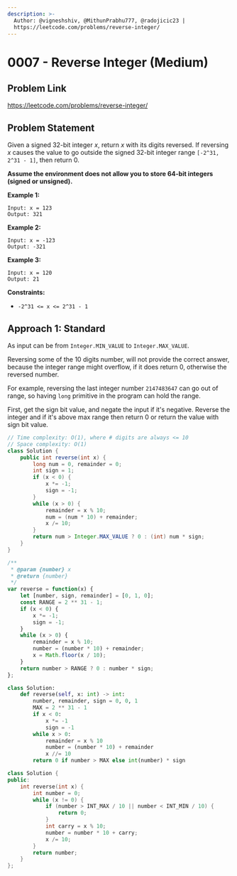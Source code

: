 ```yaml
---
description: >-
  Author: @vigneshshiv, @MithunPrabhu777, @radojicic23 |
  https://leetcode.com/problems/reverse-integer/
---
```


# 0007 - Reverse Integer (Medium)

## Problem Link

https://leetcode.com/problems/reverse-integer/

## Problem Statement

Given a signed 32-bit integer $x$, return $x$ with its digits reversed. If reversing $x$ causes the value to go outside the signed 32-bit integer range `[-2^31, 2^31 - 1]`, then return $0$.

**Assume the environment does not allow you to store 64-bit integers (signed or unsigned).**

**Example 1:**

```
Input: x = 123
Output: 321
```

**Example 2:**

```
Input: x = -123
Output: -321
```

**Example 3:**

```
Input: x = 120
Output: 21
```

**Constraints:**

* `-2^31 <= x <= 2^31 - 1`

## Approach 1: Standard

As input can be from `Integer.MIN_VALUE` to `Integer.MAX_VALUE`. 

Reversing some of the 10 digits number, will not provide the correct answer, because the integer range might overflow, if it does return 0, otherwise the reversed number. 

For example, reversing the last integer number `2147483647` can go out of range, so having `long` primitive in the program can hold the range. 

First, get the sign bit value, and negate the input if it's negative.
Reverse the integer and if it's above max range then return 0 or return the value with sign bit value.

<Tabs>
<TabItem value="java" label="Java">
<SolutionAuthor name="@vigneshshiv"/>

```java
// Time complexity: O(1), where # digits are always <= 10
// Space complexity: O(1)
class Solution {
    public int reverse(int x) {
        long num = 0, remainder = 0;
        int sign = 1;
        if (x < 0) {
            x *= -1;
            sign = -1;
        }
        while (x > 0) {
            remainder = x % 10;
            num = (num * 10) + remainder;
            x /= 10;
        }
        return num > Integer.MAX_VALUE ? 0 : (int) num * sign;
    }
}
```
</TabItem>

<TabItem value="javascript" label="JavaScript">
<SolutionAuthor name="@MithunPrabhu777"/>

```javascript
/**
 * @param {number} x
 * @return {number}
 */
var reverse = function(x) {
    let [number, sign, remainder] = [0, 1, 0];
    const RANGE = 2 ** 31 - 1;
    if (x < 0) {
        x *= -1;
        sign = -1;
    }
    while (x > 0) {
        remainder = x % 10;
        number = (number * 10) + remainder;
        x = Math.floor(x / 10);
    }
    return number > RANGE ? 0 : number * sign;
};
```
</TabItem>

<TabItem value="py" label="Python">
<SolutionAuthor name="@radojicic23"/>

```py
class Solution:
    def reverse(self, x: int) -> int:
        number, remainder, sign = 0, 0, 1
        MAX = 2 ** 31 - 1
        if x < 0:
            x *= -1
            sign = -1
        while x > 0:
            remainder = x % 10
            number = (number * 10) + remainder
            x //= 10
        return 0 if number > MAX else int(number) * sign
```
</TabItem>

<TabItem value="cpp" label="C++">
<SolutionAuthor name="@radojicic23"/>

```cpp
class Solution {
public:
    int reverse(int x) {
        int number = 0;
        while (x != 0) {
            if (number > INT_MAX / 10 || number < INT_MIN / 10) {
                return 0;
            }
            int carry = x % 10;
            number = number * 10 + carry;
            x /= 10;
        }
        return number;
    }
};
```
</TabItem>
</Tabs>
